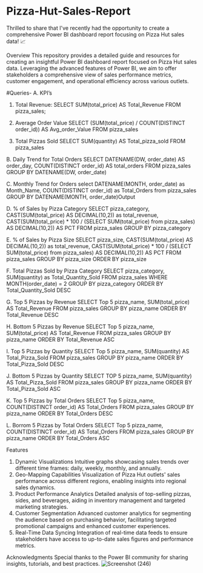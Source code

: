 # Pizza-Hut-Sales-Report
Thrilled to share that I've recently had the opportunity to create a comprehensive Power BI dashboard report focusing on Pizza Hut sales data! 📈

Overview
This repository provides a detailed guide and resources for creating an insightful Power BI dashboard report focused on Pizza Hut sales data. Leveraging the advanced features of Power BI, we aim to offer stakeholders a comprehensive view of sales performance metrics, customer engagement, and operational efficiency across various outlets.

#Queries-
A. KPI’s
1. Total Revenue:
SELECT SUM(total_price) AS Total_Revenue FROM pizza_sales;
 
2. Average Order Value
SELECT (SUM(total_price) / COUNT(DISTINCT order_id)) AS Avg_order_Value FROM pizza_sales
 
3. Total Pizzas Sold
SELECT SUM(quantity) AS Total_pizza_sold FROM pizza_sales
 
B. Daily Trend for Total Orders
SELECT DATENAME(DW, order_date) AS order_day, COUNT(DISTINCT order_id) AS total_orders 
FROM pizza_sales
GROUP BY DATENAME(DW, order_date)

 
C. Monthly Trend for Orders
select DATENAME(MONTH, order_date) as Month_Name, COUNT(DISTINCT order_id) as Total_Orders
from pizza_sales
GROUP BY DATENAME(MONTH, order_date)Output
 
D. % of Sales by Pizza Category
SELECT pizza_category, CAST(SUM(total_price) AS DECIMAL(10,2)) as total_revenue,
CAST(SUM(total_price) * 100 / (SELECT SUM(total_price) from pizza_sales) AS DECIMAL(10,2)) AS PCT
FROM pizza_sales
GROUP BY pizza_category
 
E. % of Sales by Pizza Size
SELECT pizza_size, CAST(SUM(total_price) AS DECIMAL(10,2)) as total_revenue,
CAST(SUM(total_price) * 100 / (SELECT SUM(total_price) from pizza_sales) AS DECIMAL(10,2)) AS PCT
FROM pizza_sales
GROUP BY pizza_size
ORDER BY pizza_size

F. Total Pizzas Sold by Pizza Category
SELECT pizza_category, SUM(quantity) as Total_Quantity_Sold
FROM pizza_sales
WHERE MONTH(order_date) = 2
GROUP BY pizza_category
ORDER BY Total_Quantity_Sold DESC
 
G. Top 5 Pizzas by Revenue
SELECT Top 5 pizza_name, SUM(total_price) AS Total_Revenue
FROM pizza_sales
GROUP BY pizza_name
ORDER BY Total_Revenue DESC
 
H. Bottom 5 Pizzas by Revenue
SELECT Top 5 pizza_name, SUM(total_price) AS Total_Revenue
FROM pizza_sales
GROUP BY pizza_name
ORDER BY Total_Revenue ASC
 
I. Top 5 Pizzas by Quantity
SELECT Top 5 pizza_name, SUM(quantity) AS Total_Pizza_Sold
FROM pizza_sales
GROUP BY pizza_name
ORDER BY Total_Pizza_Sold DESC
 
J. Bottom 5 Pizzas by Quantity
SELECT TOP 5 pizza_name, SUM(quantity) AS Total_Pizza_Sold
FROM pizza_sales
GROUP BY pizza_name
ORDER BY Total_Pizza_Sold ASC

 



K. Top 5 Pizzas by Total Orders
SELECT Top 5 pizza_name, COUNT(DISTINCT order_id) AS Total_Orders
FROM pizza_sales
GROUP BY pizza_name
ORDER BY Total_Orders DESC
 
L. Borrom 5 Pizzas by Total Orders
SELECT Top 5 pizza_name, COUNT(DISTINCT order_id) AS Total_Orders
FROM pizza_sales
GROUP BY pizza_name
ORDER BY Total_Orders ASC
 




Features
1. Dynamic Visualizations
Intuitive graphs showcasing sales trends over different time frames: daily, weekly, monthly, and annually.
2. Geo-Mapping Capabilities
Visualization of Pizza Hut outlets' sales performance across different regions, enabling insights into regional sales dynamics.
3. Product Performance Analytics
Detailed analysis of top-selling pizzas, sides, and beverages, aiding in inventory management and targeted marketing strategies.
4. Customer Segmentation
Advanced customer analytics for segmenting the audience based on purchasing behavior, facilitating targeted promotional campaigns and enhanced customer experiences.
5. Real-Time Data Syncing
Integration of real-time data feeds to ensure stakeholders have access to up-to-date sales figures and performance metrics.

Acknowledgments
Special thanks to the Power BI community for sharing insights, tutorials, and best practices.
![Screenshot (246)](https://github.com/kyle89891/Pizza-Hut-Sales-Report/assets/81356431/17703967-1d8a-41a6-947a-f27b5447c23f)
